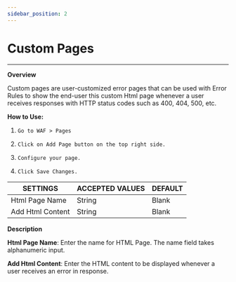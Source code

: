 ```yaml
---
sidebar_position: 2
---
```

# Custom Pages

---

**Overview**

Custom pages are user-customized error pages that can be used with Error Rules to show the end-user this custom Html page whenever a user receives responses with HTTP status codes such as 400, 404, 500, etc.

**How to Use:**

1.     Go to WAF > Pages

2.     Click on Add Page button on the top right side.

3.     Configure your page. 

4.     Click Save Changes. 

| SETTINGS         | ACCEPTED VALUES | DEFAULT |
|------------------|-----------------|---------|
| Html Page Name   | String          | Blank   |
| Add Html Content | String          | Blank   |

**Description**

**Html Page Name**: Enter the name for HTML Page. The name field takes alphanumeric input.

**Add Html Content**: Enter the HTML content to be displayed whenever a user receives an error in response.